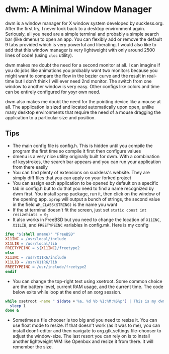 # dwm: A Minimal Window Manager

dwm is a window manager for X window system developed by suckless.org. After the first try, I never look back to a desktop environment again. Seriously, all you need are a simple terminal and probably a simple search bar (like dmenu) to open an app. You can flexibly add or remove the default 9 tabs provided which is very powerful and liberating. I would also like to add that this window manager is very lightweight with only around 2500 lines of code! (using `cloc` utility).

dwm makes me doubt the need for a second monitor at all. I can imagine if you do jobs like animations you probably want two monitors because you might want to compare the flow in the bezier curve and the result in real-time but I don't think I will ever need 2nd monitor. The switch from one window to another window is very easy. Other configs like colors and time can be entirely configured for yoyr own need.

dwm also makes me doubt the need for the pointing device like a mouse at all. The application is sized and located automatically upon open, unlike many desktop environments that require the need of a mouse dragging the application to a particular size and position.

## Tips

- The main config file is config.h. This is hidden until you compile the program the first time so compile it first then configure values
- dmenu is a very nice utility originally built for dwm. With a combination of keystrokes, the search bar appears and you can run your application from there easily
- You can find plenty of extensions on suckless's website. They are simply diff files that you can apply on your forked project
- You can assign each application to be opened by default on a specific tab in config.h but to do that you need to find a name recognized by dwm first. You install `xprop` package, run it, then click on the window of the opening app. `xprop` will output a bunch of strings, the second value in the field `WM_CLASS(STRING)` is the name you want
- If the st terminal doesn't fit the screen, just set `static const int resizehints = 0;`
- It also works in FreeBSD but you need to change the location of `X11INC`, `X11LIB`, and `FREETYPEINC` variables in config.mk. Here is my config

```Makefile
ifeq "$(shell uname)" "FreeBSD"
X11INC = /usr/local/include
X11LIB = /usr/local/lib
FREETYPEINC = ${X11INC}/freetype2
else
X11INC = /usr/X11R6/include
X11LIB = /usr/X11R6/lib
FREETYPEINC = /usr/include/freetype2
endif
```

- You can change the top-right text using xsetroot. Some common choice are the battery level, current RAM usage, and the current time. The code below exits while loop at the end of an xorg session.

```bash
while xsetroot -name " $(date +'%a, %d %b %I:%M:%S%p') | This is my dwm "; do
  sleep 1
done &
```

- Sometimes a file chooser is too big and you need to resize it. You can use float mode to resize. If that doesn't work (as it was to me), you can install dconf-editor and then navigate to org.gtk.settings.file-chooser to adjust the window-size. The last resort you can rely on is to install another lightweight WM like Openbox and resize it from there. It will remember the size.
